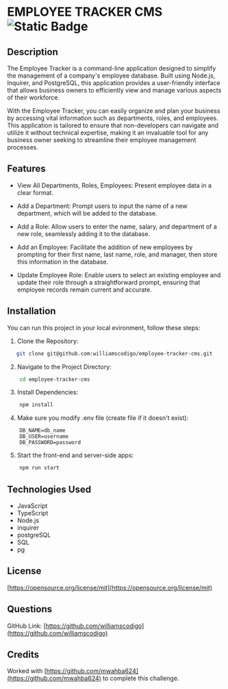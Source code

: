 # EMPLOYEE TRACKER CMS ![Static Badge](https://img.shields.io/badge/license-MIT-blue)

## Description

The Employee Tracker is a command-line application designed to simplify the management of a company's employee database. Built using Node.js, Inquirer, and PostgreSQL, this application provides a user-friendly interface that allows business owners to efficiently view and manage various aspects of their workforce.

With the Employee Tracker, you can easily organize and plan your business by accessing vital information such as departments, roles, and employees. This application is tailored to ensure that non-developers can navigate and utilize it without technical expertise, making it an invaluable tool for any business owner seeking to streamline their employee management processes.


## Features

- View All Departments, Roles, Employees: Present employee data in a clear format.

- Add a Department: Prompt users to input the name of a new department, which will be added to the database.

- Add a Role: Allow users to enter the name, salary, and department of a new role, seamlessly adding it to the database.

- Add an Employee: Facilitate the addition of new employees by prompting for their first name, last name, role, and manager, then store this information in the database.

- Update Employee Role: Enable users to select an existing employee and update their role through a straightforward prompt, ensuring that employee records remain current and accurate.

## Installation 

You can run this project in your local evironment, follow these steps:
1. Clone the Repository:

```bash
   git clone git@github.com:williamscodigo/employee-tracker-cms.git

```

2. Navigate to the Project Directory:

```bash
    cd employee-tracker-cms
```

3. Install Dependencies:

```bash
    npm install
```

4. Make sure you modify .env file (create file if it doesn't exist):

```
    DB_NAME=db_name
    DB_USER=username
    DB_PASSWORD=password
```

5. Start the front-end and server-side apps:

```bash
    npm run start
```
## Technologies Used

- JavaScript
- TypeScript
- Node.js
- inquirer
- postgreSQL
- SQL
- pg

## License
[https://opensource.org/license/mit](https://opensource.org/license/mit)



## Questions
GitHub Link: [https://github.com/williamscodigo](https://github.com/williamscodigo)

## Credits
Worked with [https://github.com/mwahba624](https://github.com/mwahba624) to complete this challenge.
